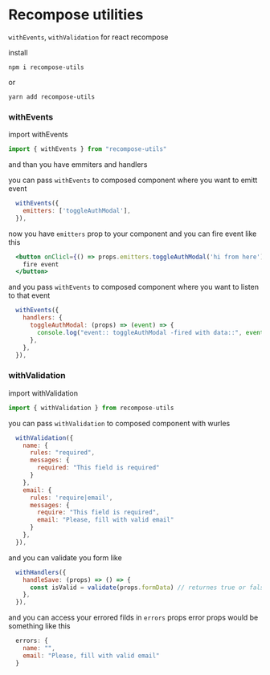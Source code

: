 # Recompose utilities

`withEvents`, `withValidation` for react recompose

install
```
npm i recompose-utils
```
or 
```
yarn add recompose-utils
```

### withEvents

import withEvents

```js
import { withEvents } from "recompose-utils"
```

and than you have emmiters and handlers

you can pass `withEvents` to composed component where you want to emitt event

```jsx
  withEvents({
    emitters: ['toggleAuthModal'],
  }),
```
now you have `emitters` prop to your component and you can fire event like this

```jsx
  <button onClicl={() => props.emitters.toggleAuthModal('hi from here') }>
    fire event
  </button>
```


and you pass `withEvents` to composed component where you want to listen to that event


```jsx
  withEvents({
    handlers: {
      toggleAuthModal: (props) => (event) => {
        console.log("event:: toggleAuthModal -fired with data::", event)
      },
    },
  }),
```

### withValidation

import withValidation

```jsx
import { withValidation } from recompose-utils
```

you can pass `withValidation` to composed component with wurles

```jsx
  withValidation({
    name: {
      rules: "required",
      messages: {
        required: "This field is required"
      }
    },
    email: {
      rules: 'require|email',
      messages: {
        require: "This field is required",
        email: "Please, fill with valid email"
      }
    },
  }),
```

and you can validate you form like 
```jsx
  withHandlers({
    handleSave: (props) => () => {
      const isValid = validate(props.formData) // returnes true or false
    },
  }),

```

and you can access your errored filds in `errors` props
error props would be something like this

```jsx
  errors: {
    name: "",
    email: "Please, fill with valid email"
  }
```

